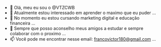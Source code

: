 - 👋 Olá, meu eu sou o @VTZCWB
- 👀 Atualmente estou interessado em aprender o maximo que eu puder ...
- 🌱 No momento eu estou cursando marketing digital e educação financeira ...
- 💞️ Sempre que posso aconselho meus amigos a estudar e sempre colaborar com o proximo ...
- 📫 Você pode me encontrar nesse email: francovictor180@gmail.com ...

<!---
VTZCWB/VTZCWB is a ✨ special ✨ repository because its `README.md` (this file) appears on your GitHub profile.
You can click the Preview link to take a look at your changes.
--->
